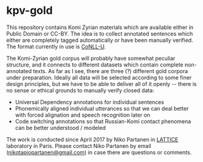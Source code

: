 # kpv-gold

This repository contains Komi Zyrian materials which are available either in Public Domain or CC-BY. The idea is to collect annotated sentences which either are completely tagged automatically or have been manually verified. The format currently in use is [CoNLL-U](http://universaldependencies.org/format.html).

The Komi-Zyrian gold corpus will probably have somewhat peculiar structure, and it connects to different datasets which contain complete non-annotated texts. As far as I see, there are three (?) different gold corpora under preparation. Ideally all data will be selected according to some finer design principles, but we have to be able to deliver all of it openly -- there is no sense or ethical grounds to manually verify closed data:

- Universal Dependency annotations for individual sentences
- Phonemically aligned individual utterances so that we can deal better with forced alignation and speech recognition later on
- Code switching annotations so that Russian-Komi contact phenomena can be better understood / modeled 

The work is conducted since April 2017 by Niko Partanen in [LATTICE](http://www.lattice.cnrs.fr/) laboratory in Paris. Please contact Niko Partanen by email (nikotapiopartanen@gmail.com) in case there are questions or comments.
